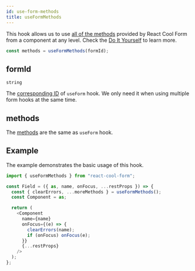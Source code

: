```yaml
---
id: use-form-methods
title: useFormMethods
---
```


This hook allows us to use [all of the methods](./use-form#methods) provided by React Cool Form from a component at any level. Check the [Do It Yourself](../getting-started/3rd-party-ui-libraries#3-do-it-yourself) to learn more.

```js
const methods = useFormMethods(formId);
```

## formId

`string`

The [corresponding ID](../api-reference/use-form#id) of `useForm` hook. We only need it when using multiple form hooks at the same time.

## methods

The [methods](./use-form#methods) are the same as `useForm` hook.

## Example

The example demonstrates the basic usage of this hook.

```js
import { useFormMethods } from "react-cool-form";

const Field = ({ as, name, onFocus, ...restProps }) => {
  const { clearErrors, ...moreMethods } = useFormMethods();
  const Component = as;

  return (
    <Component
      name={name}
      onFocus={(e) => {
        clearErrors(name);
        if (onFocus) onFocus(e);
      }}
      {...restProps}
    />
  );
};
```

